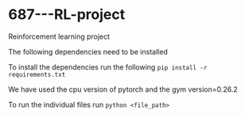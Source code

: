 # 687---RL-project
Reinforcement learning project

The following dependencies need to be installed

To install the dependencies run the following
````pip install -r requirements.txt````

We have used the cpu version of pytorch and the gym version=0.26.2

To run the individual files run
````python <file_path>````

